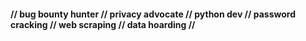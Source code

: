 #### // bug bounty hunter // privacy advocate // python dev // password cracking // web scraping // data hoarding //
